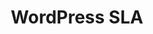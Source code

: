 ---
sku: wp-sla
title: 'WordPress SLA'
layout: "@layouts/Service.astro"
description: We offer a service level agreement so that our WordPress experts are on standby for you as soon as you need them.
price: 150
term: hour
---